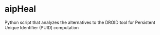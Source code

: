 # aipHeal
Python script that analyzes the alternatives to the DROID tool for Persistent Unique Identifier (PUID) computation
